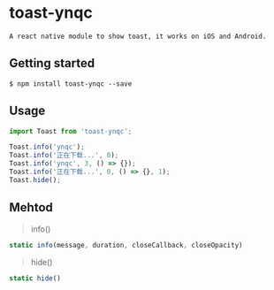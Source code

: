 # toast-ynqc
    
    A react native module to show toast, it works on iOS and Android.

## Getting started

`$ npm install toast-ynqc --save`

##  Usage
```javascript
import Toast from 'toast-ynqc';

Toast.info('ynqc');
Toast.info('正在下载...', 0);
Toast.info('ynqc', 3, () => {});
Toast.info('正在下载...', 0, () => {}, 1);
Toast.hide();
```

##  Mehtod
> info()

```javascript
static info(message, duration, closeCallback, closeOpacity)
```
> hide()

```javascript
static hide()
```
